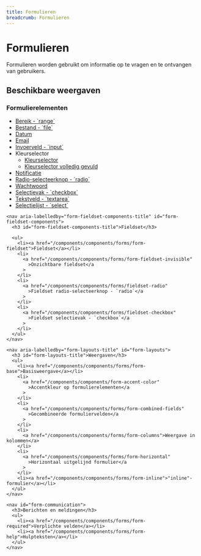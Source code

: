 ```yaml
---
title: Formulieren
breadcrumb: Formulieren
---
```


<h1 id="introduction">Formulieren</h1>

Formulieren worden gebruikt om informatie op te vragen en te ontvangen van
gebruikers.

<section id="available-types">
  <h2>Beschikbare weergaven</h2>
  <div class="column-3">
    <nav aria-labelledby="form-types-title" id="form-types">
      <h3 id="form-types-title">Formulierelementen</h3>
      <ul>
        <li>
          <a href="/components/components/forms/form-input-range"
            >Bereik - `range`</a
          >
        </li>
        <li>
          <a href="/components/components/forms/form-input-file"
            >Bestand - `file`</a
          >
        </li>
        <li><a href="/components/components/forms/form-input-date">Datum</a></li>
        <li><a href="/components/components/forms/form-input-email">Email</a></li>
        <li>
          <a href="/components/components/forms/form-input"
            >Invoerveld - `input`</a
          >
        </li>
        <li>
          Kleurselector
          <ul>
            <li>
              <a href="/components/components/forms/form-input-color">Kleurselector</a>
            </li>
            <li>
              <a href="/components/components/forms/form-input-color-filled"
                >Kleurselector volledig gevuld</a
              >
            </li>
          </ul>
        </li>
        <li>
          <a href="/components/components/forms/form-notification">Notificatie</a>
        </li>
        <li>
          <a href="/components/components/forms/form-input-radio"
            >Radio-selecteerknop - `radio`</a
          >
        </li>
        <li>
          <a href="/components/components/forms/form-input-password">Wachtwoord</a>
        </li>
        <li>
          <a href="/components/components/forms/checkbox"
            >Selectievak - `checkbox`</a
          >
        </li>
        <li>
          <a href="/components/components/forms/form-input-textarea"
            >Tekstveld - `textarea`</a
          >
        </li>
        <li>
          <a href="/components/components/forms/form-select"
            >Selectielijst - `select`</a
          >
        </li>
      </ul>
    </nav>

    <nav aria-labelledby="form-fieldset-components-title" id="form-fieldset-components">
      <h3 id="form-fieldset-components-title">Fieldset</h3>

      <ul>
        <li><a href="/components/components/forms/form-fieldset">Fieldset</a></li>
        <li>
          <a href="/components/components/forms/form-fieldset-invisible"
            >Onzichtbare fieldset</a
          >
        </li>
        <li>
          <a href="/components/components/forms/fieldset-radio"
            >Fieldset radio-selecteerknop - `radio`</a
          >
        </li>
        <li>
          <a href="/components/components/forms/fieldset-checkbox"
            >Fieldset selectievak - `checkbox`</a
          >
        </li>
      </ul>
    </nav>

    <nav aria-labelledby="form-layouts-title" id="form-layouts">
      <h3 id="form-layouts-title">Weergaven</h3>
      <ul>
        <li><a href="/components/components/forms/form-base">Basisweergave</a></li>
        <li>
          <a href="/components/components/form-accent-color"
            >Accentkleur op formulierelementen</a
          >
        </li>
        <li>
          <a href="/components/components/forms/form-combined-fields"
            >Gecombineerde formuliervelden</a
          >
        </li>
        <li>
          <a href="/components/components/forms/form-columns">Weergave in kolommen</a>
        </li>
        <li>
          <a href="/components/components/forms/form-horizontal"
            >Horizontaal uitgelijnd formulier</a
          >
        </li>
        <li><a href="/components/components/forms/form-inline">"inline"-formulier</a></li>
      </ul>
    </nav>

    <nav id="form-communication">
      <h3>Berichten en meldingen</h3>
      <ul>
        <li><a href="/components/components/forms/form-required">Verplichte velden</a></li>
        <li><a href="/components/components/forms/form-help">Hulpteksten</a></li>
      </ul>
    </nav>

  </div>
</section>
